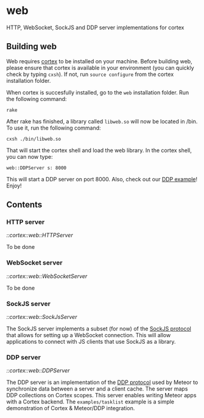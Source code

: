 # web
HTTP, WebSocket, SockJS and DDP server implementations for cortex

## Building web
Web requires [cortex](http://www.github.com/cortexlang/cortex) to be installed on your machine. Before building web, please ensure that cortex is available in your environment (you can quickly check by typing `cxsh`). If not, run `source configure` from the cortex installation folder.

When cortex is succesfully installed, go to the `web` installation folder. Run the following command:
```
rake
```
After rake has finished, a library called `libweb.so` will now be located in <web install dir>/bin. To use it, run the following command:
```
cxsh ./bin/libweb.so
```
That will start the cortex shell and load the web library. In the cortex shell, you can now type:
```
web::DDPServer s: 8000
```
This will start a DDP server on port 8000. Also, check out our [DDP example](https://github.com/cortexlang/web/tree/master/examples/tasklist)! Enjoy!

## Contents
### HTTP server
_::cortex::web::HTTPServer_

To be done

### WebSocket server
_::cortex::web::WebSocketServer_

To be done

### SockJS server
_::cortex::web::SockJsServer_

The SockJS server implements a subset (for now) of the [SockJS protocol](http://sockjs.github.io/sockjs-protocol/sockjs-protocol-0.3.3.html) that allows for setting up a WebSocket connection. 
This will allow applications to connect with JS clients that use SockJS as a library.

### DDP server
_::cortex::web::DDPServer_

The DDP server is an implementation of the [DDP protocol](https://www.meteor.com/ddp) used by Meteor to synchronize data between a server and a client cache. 
The server maps DDP collections on Cortex scopes. This server enables writing Meteor apps with a Cortex backend.
The `examples/tasklist` example is a simple demonstration of Cortex & Meteor/DDP integration.
